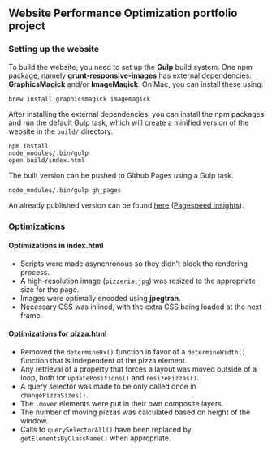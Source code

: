 ## Website Performance Optimization portfolio project

### Setting up the website

To build the website, you need to set up the **Gulp** build system.
One npm package, namely **grunt-responsive-images** has external dependencies: **GraphicsMagick** and/or **ImageMagick**.
On Mac, you can install these using:
```
brew install graphicsmagick imagemagick
```

After installing the external dependencies, you can install the npm packages and run the default Gulp task, which will create a minified version of the website in the `build/` directory.
```
npm install
node_modules/.bin/gulp
open build/index.html
```

The built version can be pushed to Github Pages using a Gulp task.
```
node_modules/.bin/gulp gh_pages
```

An already published version can be found [here](http://wvl-udacity.github.io/frontend-nanodegree-mobile-portfolio/)
([Pagespeed insights](https://developers.google.com/speed/pagespeed/insights/?url=http%3A%2F%2Fwvl-udacity.github.io%2Ffrontend-nanodegree-mobile-portfolio%2F&tab=mobile)).

### Optimizations

#### Optimizations in index.html

* Scripts were made asynchronous so they didn't block the rendering process.
* A high-resolution image (`pizzeria.jpg`) was resized to the appropriate size for the page.
* Images were optimally encoded using **jpegtran**.
* Necessary CSS was inlined, with the extra CSS being loaded at the next frame.

#### Optimizations for pizza.html

* Removed the `determineDx()` function in favor of a `determineWidth()` function that is independent of the pizza element.
* Any retrieval of a property that forces a layout was moved outside of a loop, both for `updatePositions()` and `resizePizzas()`.
* A query selector was made to be only called once in `changePizzaSizes()`.
* The `.mover` elements were put in their own composite layers.
* The number of moving pizzas was calculated based on height of the window.
* Calls to `querySelectorAll()` have been replaced by `getElementsByClassName()` when appropriate.
